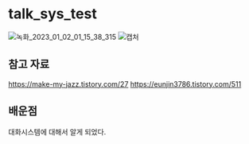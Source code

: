 # talk_sys_test
![녹화_2023_01_02_01_15_38_315](https://user-images.githubusercontent.com/87477736/210177659-ef17a131-68e1-4c43-990f-794ccfa257cd.gif)
![캡처](https://user-images.githubusercontent.com/87477736/210177663-11ee13bb-82a0-4b6b-a6b6-20279b851085.PNG)
## 참고 자료 
https://make-my-jazz.tistory.com/27
https://eunjin3786.tistory.com/511
## 배운점 
대화시스템에 대해서 알게 되었다.
